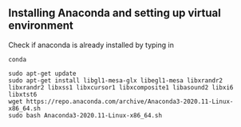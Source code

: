 ## Installing Anaconda and setting up virtual environment

Check if anaconda is already installed by typing in 
```
conda
```


```
sudo apt-get update
sudo apt-get install libgl1-mesa-glx libegl1-mesa libxrandr2 libxrandr2 libxss1 libxcursor1 libxcomposite1 libasound2 libxi6 libxtst6
wget https://repo.anaconda.com/archive/Anaconda3-2020.11-Linux-x86_64.sh
sudo bash Anaconda3-2020.11-Linux-x86_64.sh
```